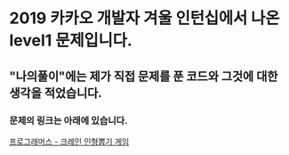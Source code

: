 # 2019 카카오 개발자 겨울 인턴십에서 나온 level1 문제입니다.
## "나의풀이"에는 제가 직접 문제를 푼 코드와 그것에 대한 생각을 적었습니다.
### 문제의 링크는 아래에 있습니다.
<a href="https://programmers.co.kr/learn/courses/30/lessons/64061" target="_blank">프로그래머스 - 크레인 인형뽑기 게임</a>
